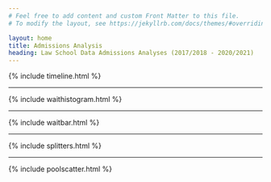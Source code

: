 ```yaml
---
# Feel free to add content and custom Front Matter to this file.
# To modify the layout, see https://jekyllrb.com/docs/themes/#overriding-theme-defaults

layout: home
title: Admissions Analysis
heading: Law School Data Admissions Analyses (2017/2018 - 2020/2021)
---
```

{% include timeline.html %}
___
{% include waithistogram.html %}
___
{% include waitbar.html %}
___
{% include splitters.html %}
___
{% include poolscatter.html %}

